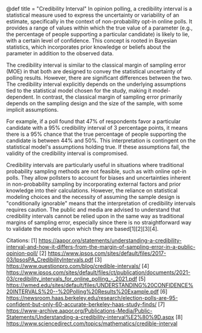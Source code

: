 @def title = "Credibility Interval"
In opinion polling, a credibility interval is a statistical measure used to express the uncertainty or variability of an estimate, specifically in the context of non-probability opt-in online polls. It provides a range of values within which the true value of a parameter (e.g., the percentage of people supporting a particular candidate) is likely to lie, with a certain level of confidence. This concept is rooted in Bayesian statistics, which incorporates prior knowledge or beliefs about the parameter in addition to the observed data.

The credibility interval is similar to the classical margin of sampling error (MOE) in that both are designed to convey the statistical uncertainty of polling results. However, there are significant differences between the two. The credibility interval explicitly depends on the underlying assumptions tied to the statistical model chosen for the study, making it model-dependent. In contrast, the classical margin of sampling error primarily depends on the sampling design and the size of the sample, with some implicit assumptions.

For example, if a poll found that 47% of respondents favor a particular candidate with a 95% credibility interval of 3 percentage points, it means there is a 95% chance that the true percentage of people supporting the candidate is between 44% and 50%. This interpretation is contingent on the statistical model's assumptions holding true. If these assumptions fail, the validity of the credibility interval is compromised.

Credibility intervals are particularly useful in situations where traditional probability sampling methods are not feasible, such as with online opt-in polls. They allow pollsters to account for biases and uncertainties inherent in non-probability sampling by incorporating external factors and prior knowledge into their calculations. However, the reliance on statistical modeling choices and the necessity of assuming the sample design is "conditionally ignorable" means that the interpretation of credibility intervals requires caution. The public and media are advised to understand that credibility intervals cannot be relied upon in the same way as traditional margins of sampling error, especially since there is no straightforward way to validate the models upon which they are based[1][2][3][4].

Citations:
[1] https://aapor.org/statements/understanding-a-credibility-interval-and-how-it-differs-from-the-margin-of-sampling-error-in-a-public-opinion-poll/
[2] https://www.ipsos.com/sites/default/files/2017-03/IpsosPA_CredibilityIntervals.pdf
[3] https://www.questionpro.com/blog/credible-intervals/
[4] https://www.ipsos.com/sites/default/files/ct/publication/documents/2021-03/credibility_intervals_for_online_polling_-_2021.pdf
[5] https://wmed.edu/sites/default/files/UNDERSTANDING%20CONFIDENCE%20INTERVALS%20--%20Polling%20Results%20Example.pdf
[6] https://newsroom.haas.berkeley.edu/research/election-polls-are-95-confident-but-only-60-accurate-berkeley-haas-study-finds/
[7] https://www-archive.aapor.org/Publications-Media/Public-Statements/Understanding-a-credibility-interval%E2%80%9D.aspx
[8] https://www.sciencedirect.com/topics/mathematics/credible-interval
